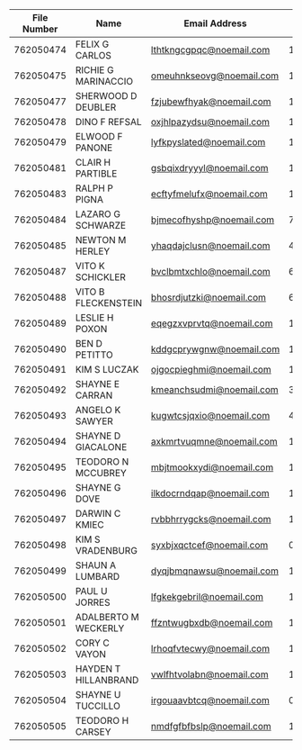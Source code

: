 | File Number | Name                 | Email Address                                               | DOB        | PID (PREPROD) |
| ----------- | -------------------- | ----------------------------------------------------------- | ---------- | ------------ |
| 762050474   | FELIX G CARLOS       | [lthtkngcgpqc@noemail.com](mailto:lthtkngcgpqc@noemail.com) | 1/1/1951   | 31256249     |
| 762050475   | RICHIE G MARINACCIO  | [omeuhnkseovg@noemail.com](mailto:omeuhnkseovg@noemail.com) | 1/1/1951   | 31256250     |
| 762050477   | SHERWOOD D DEUBLER   | [fzjubewfhyak@noemail.com](mailto:fzjubewfhyak@noemail.com) | 1/1/1951   | 31256252     |
| 762050478   | DINO F REFSAL        | [oxjhlpazydsu@noemail.com](mailto:oxjhlpazydsu@noemail.com) | 1/1/1951   | 31256253     |
| 762050479   | ELWOOD F PANONE      | [lyfkpyslated@noemail.com](mailto:lyfkpyslated@noemail.com) | 1/1/1951   | 31256254     |
| 762050481   | CLAIR H PARTIBLE     | [gsbqixdryyyl@noemail.com](mailto:gsbqixdryyyl@noemail.com) | 1/1/1951   | 31256256     |
| 762050483   | RALPH P PIGNA        | [ecftyfmelufx@noemail.com](mailto:ecftyfmelufx@noemail.com) | 1/1/1951   | 31256258     |
| 762050484   | LAZARO G SCHWARZE    | [bjmecofhyshp@noemail.com](mailto:bjmecofhyshp@noemail.com) | 7/29/1980  | 31256259     |
| 762050485   | NEWTON M HERLEY      | [yhaqdajclusn@noemail.com](mailto:yhaqdajclusn@noemail.com) | 4/13/1980  | 31256260     |
| 762050487   | VITO K SCHICKLER     | [bvclbmtxchlo@noemail.com](mailto:bvclbmtxchlo@noemail.com) | 6/22/1950  | 31256262     |
| 762050488   | VITO B FLECKENSTEIN  | [bhosrdjutzki@noemail.com](mailto:bhosrdjutzki@noemail.com) | 6/2/1950   | 31256263     |
| 762050489   | LESLIE H POXON       | [eqegzxvprvtq@noemail.com](mailto:eqegzxvprvtq@noemail.com) | 1/1/1951   | 31256264     |
| 762050490   | BEN D PETITTO        | [kddgcprywgnw@noemail.com](mailto:kddgcprywgnw@noemail.com) | 1/1/1951   | 31256265     |
| 762050491   | KIM S LUCZAK         | [ojgocpieghmi@noemail.com](mailto:ojgocpieghmi@noemail.com) | 1/7/1980   | 31256266     |
| 762050492   | SHAYNE E CARRAN      | [kmeanchsudmi@noemail.com](mailto:kmeanchsudmi@noemail.com) | 3/12/1980  | 31256267     |
| 762050493   | ANGELO K SAWYER      | [kugwtcsjqxio@noemail.com](mailto:kugwtcsjqxio@noemail.com) | 4/4/1980   | 31256268     |
| 762050494   | SHAYNE D GIACALONE   | [axkmrtvuqmne@noemail.com](mailto:axkmrtvuqmne@noemail.com) | 12/24/1980 | 31256269     |
| 762050495   | TEODORO N MCCUBREY   | [mbjtmookxydi@noemail.com](mailto:mbjtmookxydi@noemail.com) | 1/18/1980  | 31256270     |
| 762050496   | SHAYNE G DOVE        | [ilkdocrndqap@noemail.com](mailto:ilkdocrndqap@noemail.com) | 12/18/1980 | 31256271     |
| 762050497   | DARWIN C KMIEC       | [rvbbhrrygcks@noemail.com](mailto:rvbbhrrygcks@noemail.com) | 10/14/1980 | 31256272     |
| 762050498   | KIM S VRADENBURG     | [syxbjxqctcef@noemail.com](mailto:syxbjxqctcef@noemail.com) | 03/12/1980 | 31256273     |
| 762050499   | SHAUN A LUMBARD      | [dyqjbmqnawsu@noemail.com](mailto:dyqjbmqnawsu@noemail.com) | 1/1/1951   | 31256274     |
| 762050500   | PAUL U JORRES        | [lfgkekgebril@noemail.com](mailto:lfgkekgebril@noemail.com) | 1/1/1951   | 31256275     |
| 762050501   | ADALBERTO M WECKERLY | [ffzntwugbxdb@noemail.com](mailto:ffzntwugbxdb@noemail.com) | 1/1/1951   | 31256276     |
| 762050502   | CORY C VAYON         | [lrhoqfvtecwy@noemail.com](mailto:lrhoqfvtecwy@noemail.com) | 1/1/1951   | 31256277     |
| 762050503   | HAYDEN T HILLANBRAND | [vwlfhtvolabn@noemail.com](mailto:vwlfhtvolabn@noemail.com) | 12/25/1980 | 31256278     |
| 762050504   | SHAYNE U TUCCILLO    | [irgouaavbtcq@noemail.com](mailto:irgouaavbtcq@noemail.com) | 04/19/1980 | 31256279     |
| 762050505   | TEODORO H CARSEY     | [nmdfgfbfbslp@noemail.com](mailto:nmdfgfbfbslp@noemail.com) | 10/02/1980 | 31256280     |
